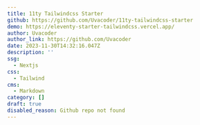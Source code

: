 ```yaml
---
title: 11ty Tailwindcss Starter
github: https://github.com/Uvacoder/11ty-tailwindcss-starter
demo: https://eleventy-starter-tailwindcss.vercel.app/
author: Uvacoder
author_link: https://github.com/Uvacoder
date: 2023-11-30T14:32:16.047Z
description: ''
ssg:
  - Nextjs
css:
  - Tailwind
cms:
  - Markdown
category: []
draft: true
disabled_reason: Github repo not found
---
```

